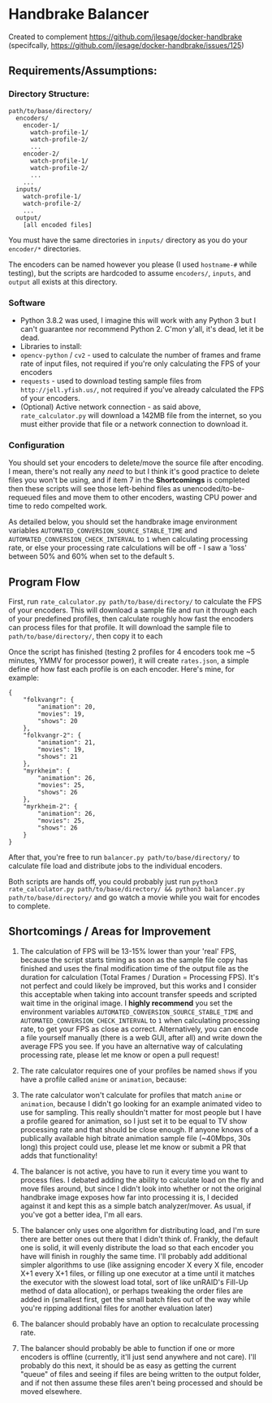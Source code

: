 # Handbrake Balancer

Created to complement https://github.com/jlesage/docker-handbrake (specifcally, https://github.com/jlesage/docker-handbrake/issues/125)

## Requirements/Assumptions:

### Directory Structure:

```
path/to/base/directory/
  encoders/
    encoder-1/
      watch-profile-1/
      watch-profile-2/
      ...
    encoder-2/
      watch-profile-1/
      watch-profile-2/
      ...
    ...
  inputs/
    watch-profile-1/
    watch-profile-2/
    ...
  output/
    [all encoded files]
```

You must have the same directories in `inputs/` directory as you do your `encoder/*` directories.

The encoders can be named however you please (I used `hostname-#` while testing), but the scripts are hardcoded to assume `encoders/`, `inputs`, and `output` all exists at this directory.

### Software

* Python 3.8.2 was used, I imagine this will work with any Python 3 but I can't guarantee nor recommend Python 2.  C'mon y'all, it's dead, let it be dead.
* Libraries to install:
 * `opencv-python` / `cv2` - used to calculate the number of frames and frame rate of input files, not required if you're only calculating the FPS of your encoders
 * `requests` - used to download testing sample files from `http://jell.yfish.us/`, not required if you've already calculated the FPS of your encoders.
* (Optional) Active network connection - as said above, `rate_calculator.py` will download a 142MB file from the internet, so you must either provide that file or a network connection to download it.

### Configuration

You should set your encoders to delete/move the source file after encoding.  I mean, there's not really any _need_ to but I think it's good practice to delete files you won't be using, and if item 7 in the **Shortcomings** is completed then these scripts will see those left-behind files as unencoded/to-be-requeued files and move them to other encoders, wasting CPU power and time to redo compelted work.

As detailed below, you should set the handbrake image environment variables `AUTOMATED_CONVERSION_SOURCE_STABLE_TIME` and `AUTOMATED_CONVERSION_CHECK_INTERVAL` to `1` when calculating processing rate, or else your processing rate calculations will be off - I saw a 'loss' between 50% and 60% when set to the default `5`.

## Program Flow

First, run `rate_calculator.py path/to/base/directory/` to calculate the FPS of your encoders.  This will download a sample file and run it through each of your predefined profiles, then calculate roughly how fast the encoders can process files for that profile.  It will download the sample file to `path/to/base/directory/`, then copy it to each 

Once the script has finished (testing 2 profiles for 4 encoders took me ~5 minutes, YMMV for processor power), it will create `rates.json`, a simple define of how fast each profile is on each encoder.  Here's mine, for example:

```
{
    "folkvangr": {
        "animation": 20,
        "movies": 19,
        "shows": 20
    },
    "folkvangr-2": {
        "animation": 21,
        "movies": 19,
        "shows": 21
    },
    "myrkheim": {
        "animation": 26,
        "movies": 25,
        "shows": 26
    },
    "myrkheim-2": {
        "animation": 26,
        "movies": 25,
        "shows": 26
    }
}
```

After that, you're free to run `balancer.py path/to/base/directory/` to calculate file load and distribute jobs to the individual encoders.

Both scripts are hands off, you could probably just run `python3 rate_calculator.py path/to/base/directory/ && python3 balancer.py path/to/base/directory/` and go watch a movie while you wait for encodes to complete.

## Shortcomings / Areas for Improvement

1. The calculation of FPS will be 13-15% lower than your 'real' FPS, because the script starts timing as soon as the sample file copy has finished and uses the final modification time of the output file as the duration for calculation (Total Frames / Duration = Processing FPS).  It's not perfect and could likely be improved, but this works and I consider this acceptable when taking into account transfer speeds and scripted wait time in the original image.  I **highly recommend** you set the environment variables `AUTOMATED_CONVERSION_SOURCE_STABLE_TIME` and `AUTOMATED_CONVERSION_CHECK_INTERVAL` to `1` when calculating processing rate, to get your FPS as close as correct.  Alternatively, you can encode a file yourself manually (there is a web GUI, after all) and write down the average FPS you see.  If you have an alternative way of calculating processing rate, please let me know or open a pull request!

2. The rate calculator requires one of your profiles be named `shows` if you have a profile called `anime` or `animation`, because:

3. The rate calculator won't calculate for profiles that match `anime` or `animation`, because I didn't go looking for an example animated video to use for sampling.  This really shouldn't matter for most people but I have a profile geared for animation, so I just set it to be equal to TV show processing rate and that should be close enough.  If anyone knows of a publically available high bitrate animation sample file (~40Mbps, 30s long) this project could use, please let me know or submit a PR that adds that functionality!

4. The balancer is not active, you have to run it every time you want to process files.  I debated adding the ability to calculate load on the fly and move files around, but since I didn't look into whether or not the original handbrake image exposes how far into processing it is, I decided against it and kept this as a simple batch analyzer/mover.  As usual, if you've got a better idea, I'm all ears.

5. The balancer only uses one algorithm for distributing load, and I'm sure there are better ones out there that I didn't think of.  Frankly, the default one is solid, it will evenly distribute the load so that each encoder you have will finish in roughly the same time.  I'll probably add additional simpler algorithms to use (like assigning encoder X every X file, encoder X+1 every X+1 files, or filling up one executor at a time until it matches the executor with the slowest load total, sort of like unRAID's Fill-Up method of data allocation), or perhaps tweaking the order files are added in (smallest first, get the small batch files out of the way while you're ripping additional files for another evaluation later)

6. The balancer should probably have an option to recalculate processing rate.

7. The balancer should probably be able to function if one or more encoders is offline (currently, it'll just send anywhere and not care).  I'll probably do this next, it should be as easy as getting the current "queue" of files and seeing if files are being written to the output folder, and if not then assume these files aren't being processed and should be moved elsewhere.